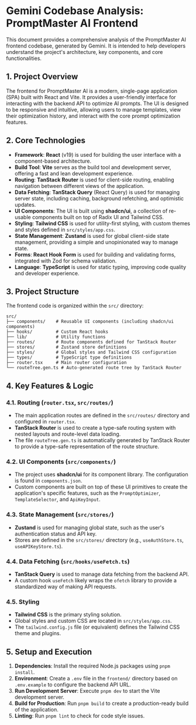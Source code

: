 # Gemini Codebase Analysis: PromptMaster AI Frontend

This document provides a comprehensive analysis of the PromptMaster AI frontend codebase, generated by Gemini. It is intended to help developers understand the project's architecture, key components, and core functionalities.

## 1. Project Overview

The frontend for PromptMaster AI is a modern, single-page application (SPA) built with React and Vite. It provides a user-friendly interface for interacting with the backend API to optimize AI prompts. The UI is designed to be responsive and intuitive, allowing users to manage templates, view their optimization history, and interact with the core prompt optimization features.

## 2. Core Technologies

- **Framework**: **React** (v19) is used for building the user interface with a component-based architecture.
- **Build Tool**: **Vite** serves as the build tool and development server, offering a fast and lean development experience.
- **Routing**: **TanStack Router** is used for client-side routing, enabling navigation between different views of the application.
- **Data Fetching**: **TanStack Query** (React Query) is used for managing server state, including caching, background refetching, and optimistic updates.
- **UI Components**: The UI is built using **shadcn/ui**, a collection of re-usable components built on top of Radix UI and Tailwind CSS.
- **Styling**: **Tailwind CSS** is used for utility-first styling, with custom themes and styles defined in `src/styles/app.css`.
- **State Management**: **Zustand** is used for global client-side state management, providing a simple and unopinionated way to manage state.
- **Forms**: **React Hook Form** is used for building and validating forms, integrated with Zod for schema validation.
- **Language**: **TypeScript** is used for static typing, improving code quality and developer experience.

## 3. Project Structure

The frontend code is organized within the `src/` directory:

```
src/
├── components/    # Reusable UI components (including shadcn/ui components)
├── hooks/         # Custom React hooks
├── lib/           # Utility functions
├── routes/        # Route components defined for TanStack Router
├── stores/        # Zustand store definitions
├── styles/        # Global styles and Tailwind CSS configuration
├── types/         # TypeScript type definitions
├── router.tsx     # Main router configuration
└── routeTree.gen.ts # Auto-generated route tree by TanStack Router
```

## 4. Key Features & Logic

### 4.1. Routing (`router.tsx`, `src/routes/`)

- The main application routes are defined in the `src/routes/` directory and configured in `router.tsx`.
- **TanStack Router** is used to create a type-safe routing system with nested layouts and route-level data loading.
- The file `routeTree.gen.ts` is automatically generated by TanStack Router to provide a type-safe representation of the route structure.

### 4.2. UI Components (`src/components/`)

- The project uses **shadcn/ui** for its component library. The configuration is found in `components.json`.
- Custom components are built on top of these UI primitives to create the application's specific features, such as the `PromptOptimizer`, `TemplateSelector`, and `ApiKeyInput`.

### 4.3. State Management (`src/stores/`)

- **Zustand** is used for managing global state, such as the user's authentication status and API key.
- Stores are defined in the `src/stores/` directory (e.g., `useAuthStore.ts`, `useAPIKeyStore.ts`).

### 4.4. Data Fetching (`src/hooks/useFetch.ts`)

- **TanStack Query** is used to manage data fetching from the backend API.
- A custom hook `useFetch` likely wraps the `ofetch` library to provide a standardized way of making API requests.

### 4.5. Styling

- **Tailwind CSS** is the primary styling solution.
- Global styles and custom CSS are located in `src/styles/app.css`.
- The `tailwind.config.js` file (or equivalent) defines the Tailwind CSS theme and plugins.

## 5. Setup and Execution

1.  **Dependencies**: Install the required Node.js packages using `pnpm install`.
2.  **Environment**: Create a `.env` file in the `frontend/` directory based on `.env.example` to configure the backend API URL.
3.  **Run Development Server**: Execute `pnpm dev` to start the Vite development server.
4.  **Build for Production**: Run `pnpm build` to create a production-ready build of the application.
5.  **Linting**: Run `pnpm lint` to check for code style issues.

